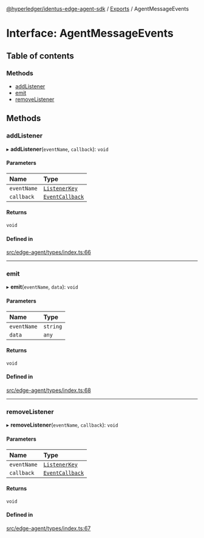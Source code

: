 [@hyperledger/identus-edge-agent-sdk](../README.md) / [Exports](../modules.md) / AgentMessageEvents

# Interface: AgentMessageEvents

## Table of contents

### Methods

- [addListener](AgentMessageEvents.md#addlistener)
- [emit](AgentMessageEvents.md#emit)
- [removeListener](AgentMessageEvents.md#removelistener)

## Methods

### addListener

▸ **addListener**(`eventName`, `callback`): `void`

#### Parameters

| Name | Type |
| :------ | :------ |
| `eventName` | [`ListenerKey`](../enums/ListenerKey.md) |
| `callback` | [`EventCallback`](../modules.md#eventcallback) |

#### Returns

`void`

#### Defined in

[src/edge-agent/types/index.ts:66](https://github.com/hyperledger-identus/sdk-ts/blob/bc699428ddd8313d8025ef810d8e7784a65f26cc/src/edge-agent/types/index.ts#L66)

___

### emit

▸ **emit**(`eventName`, `data`): `void`

#### Parameters

| Name | Type |
| :------ | :------ |
| `eventName` | `string` |
| `data` | `any` |

#### Returns

`void`

#### Defined in

[src/edge-agent/types/index.ts:68](https://github.com/hyperledger-identus/sdk-ts/blob/bc699428ddd8313d8025ef810d8e7784a65f26cc/src/edge-agent/types/index.ts#L68)

___

### removeListener

▸ **removeListener**(`eventName`, `callback`): `void`

#### Parameters

| Name | Type |
| :------ | :------ |
| `eventName` | [`ListenerKey`](../enums/ListenerKey.md) |
| `callback` | [`EventCallback`](../modules.md#eventcallback) |

#### Returns

`void`

#### Defined in

[src/edge-agent/types/index.ts:67](https://github.com/hyperledger-identus/sdk-ts/blob/bc699428ddd8313d8025ef810d8e7784a65f26cc/src/edge-agent/types/index.ts#L67)
